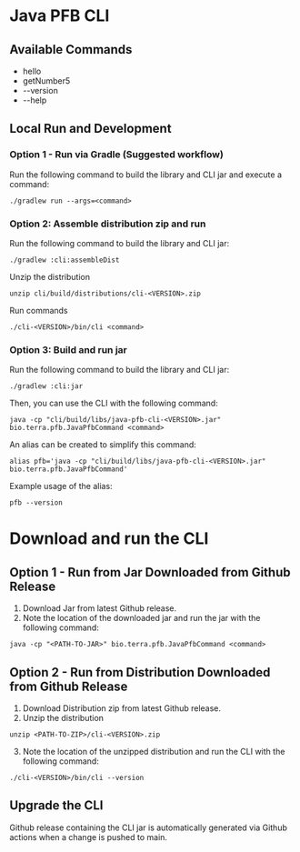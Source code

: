 Java PFB CLI
===

## Available Commands
- hello
- getNumber5
- --version
- --help

## Local Run and Development

### Option 1 - Run via Gradle (Suggested workflow)

Run the following command to build the library and CLI jar and execute a command:
```shell
./gradlew run --args=<command>
```

### Option 2: Assemble distribution zip and run
Run the following command to build the library and CLI jar:
```shell
./gradlew :cli:assembleDist
```
Unzip the distribution
```shell
unzip cli/build/distributions/cli-<VERSION>.zip
```
Run commands
```shell
./cli-<VERSION>/bin/cli <command>
```

### Option 3: Build and run jar
Run the following command to build the library and CLI jar:
```shell
./gradlew :cli:jar
```

Then, you can use the CLI with the following command:
```shell
java -cp "cli/build/libs/java-pfb-cli-<VERSION>.jar" bio.terra.pfb.JavaPfbCommand <command>
```
An alias can be created to simplify this command:
```shell
alias pfb='java -cp "cli/build/libs/java-pfb-cli-<VERSION>.jar" bio.terra.pfb.JavaPfbCommand'
```
Example usage of the alias:
```shell
pfb --version
```

# Download and run the CLI
## Option 1 - Run from Jar Downloaded from Github Release
1) Download Jar from latest Github release.
2) Note the location of the downloaded jar and run the jar with the following command:
```shell
java -cp "<PATH-TO-JAR>" bio.terra.pfb.JavaPfbCommand <command>
```
## Option 2 - Run from Distribution Downloaded from Github Release
1) Download Distribution zip from latest Github release.
2) Unzip the distribution
```shell
unzip <PATH-TO-ZIP>/cli-<VERSION>.zip
```
3) Note the location of the unzipped distribution and run the CLI with the following command:
```shell
./cli-<VERSION>/bin/cli --version
```

## Upgrade the CLI

Github release containing the CLI jar is automatically generated via Github actions when a change is pushed to main. 


